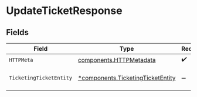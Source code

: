 # UpdateTicketResponse


## Fields

| Field                                                                                 | Type                                                                                  | Required                                                                              | Description                                                                           |
| ------------------------------------------------------------------------------------- | ------------------------------------------------------------------------------------- | ------------------------------------------------------------------------------------- | ------------------------------------------------------------------------------------- |
| `HTTPMeta`                                                                            | [components.HTTPMetadata](../../models/components/httpmetadata.md)                    | :heavy_check_mark:                                                                    | N/A                                                                                   |
| `TicketingTicketEntity`                                                               | [*components.TicketingTicketEntity](../../models/components/ticketingticketentity.md) | :heavy_minus_sign:                                                                    | Update a ticket's attributes                                                          |